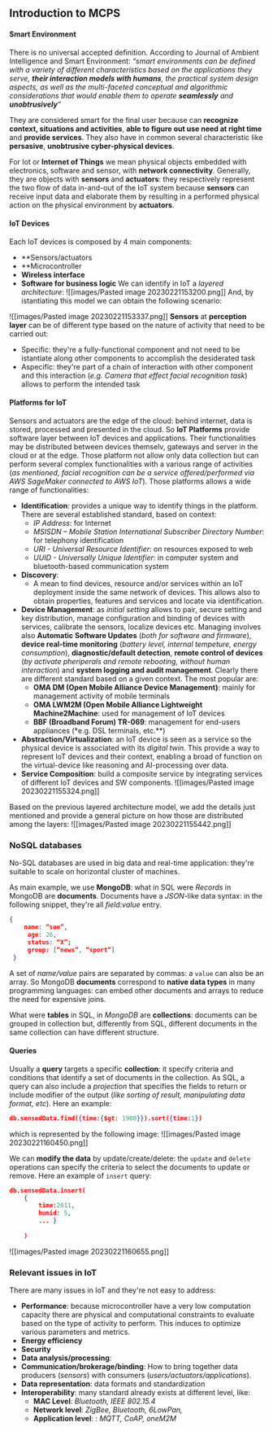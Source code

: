 ## Introduction to MCPS
#### Smart Environment
There is no universal accepted definition. According to Journal of Ambient Intelligence and Smart Environment:
*“smart environments can be defined with a variety of different characteristics based on the applications they serve, **their interaction models with humans**, the practical system design aspects, as well as the multi-faceted conceptual and algorithmic considerations that would enable them to operate **seamlessly** and **unobtrusively**”*

They are considered smart for the final user because can **recognize context, situations and activities**, **able to figure out use need at right time** and **provide services**. They also have in common several characteristic like **persasive**, **unobtrusive cyber-physical devices**. 

For Iot or **Internet of Things** we mean physical objects embedded with electronics, software and sensor, with **network connectivity**. Generally, they are objects with **sensors** and **actuators**: they respectively represent the two flow of data in-and-out of the IoT system because **sensors** can receive input data and elaborate them by resulting in a performed physical action on the physical environment by **actuators**. 

#### IoT Devices
Each IoT devices is composed by 4 main components:
- **Sensors/actuators
- **Microcontroller
- **Wireless interface**
- **Software for business logic**
We can identify in IoT a *layered architecture*:
![[images/Pasted image 20230221153200.png]] And, by istantiating this model we can obtain the following scenario:

![[images/Pasted image 20230221153337.png]]
**Sensors** at **perception layer** can be  of different type based on the nature of activity that need to be carried out:
- Specific: they're a fully-functional component and not need to be istantiate along other components to accomplish the desiderated task
- Aspecific: they're part of a chain of interaction with other component and this interaction (*e.g. Camera that effect facial recognition task*) allows to perform the intended task

#### Platforms for IoT
Sensors and actuators are the edge of the cloud: behind internet, data is stored, processed and presented in the cloud. So **IoT Platforms** provide software layer between IoT devices and applications. Their functionalities may be distributed between devices themselv, gateways and server in the cloud or at the edge.
Those platform not allow only data collection but can perform several complex functionalities with a various range of activities (*as mentioned, facial recognition can be a service offered/performed via AWS SageMaker connected to AWS IoT*). 
Those platforms allows a wide range of functionalities:
- **Identification**: provides a unique way to identify things in the platform. There are several established standard, based on context:
	- *IP Address*: for Internet
	- *MSISDN – Mobile Station International Subscriber Directory Number*: for telephony identification
	- *URI - Universal Resource Identifier*: on resources exposed to web
	- *UUID - Universally Unique Identifier*: in computer system and bluetooth-based communication system
- **Discovery**: 
	- A mean to find devices, resource and/or services within an IoT deployment inside the same network of devices. This allows also to obtain properties, features and services and locate via identification. 
- **Device Management**: as *initial setting* allows to pair, secure setting and key distribution, manage configuration and binding of devices with services, calibrate the sensors, localize devices etc. Managing involves also **Automatic Software Updates** (*both for software and firmware*), **device real-time monitoring** (*battery level, internal tempeture, energy consumption*), **diagnostic/default detection**, **remote control of devices** (*by activate pheriperals and remote rebooting, without human interaction*) and **system logging and audit management**.
   Clearly there are different standard based on a given context. The most popular are:
	- **OMA DM (Open Mobile Alliance Device Management)**: mainly for management activity of mobile terminals
	- **OMA LWM2M (Open Mobile Alliance Lightweight Machine2Machine**: used for management of IoT devices
	- **BBF (Broadband Forum) TR-069**: management for end-users appliances (*e.g. DSL terminals, etc.**)
- **Abstraction/Virtualization**: an IoT device is seen as a service so the physical device is associated with its *digital twin*. This provide a way to represent IoT devices and their context, enabling a broad of function on the virtual-device like reasoning and AI-processing over data.
- **Service Composition**: build a composite service by integrating services of different IoT devices and SW components.
 ![[images/Pasted image 20230221155324.png]]


Based on the previous layered architecture model, we add the details just mentioned and provide a general picture on how those are distributed among the layers:
![[images/Pasted image 20230221155442.png]]


### NoSQL databases
No-SQL databases are used in big data and real-time application: they're suitable to scale on horizontal cluster of machines. 

As main example, we use **MongoDB**: what in SQL were *Records* in MongoDB are **documents**. Documents have a *JSON*-like data syntax: in the following snippet, they're all *field:value* entry. 

```json
{ 
	name: “sue”, 
	 age: 26, 
	 status: “X”; 
	 group: [“news”, “sport”] 
 }
```

A set of *name/value* pairs are separated by commas: a `value` can also be an array.
So MongoDB **documents** correspond to **native data types** in many programming languages: can embed other documents and arrays to reduce the need for expensive joins. 

What were **tables** in SQL, in *MongoDB* are **collections**: documents can be grouped in collection but, differently from SQL, different documents in the same collection can have different structure. 

#### Queries
Usually a **query** targets a specific **collection**: it specify criteria and conditions that identify a set of documents in the collection. As SQL, a query can also include a *projection* that specifies the fields to return or include modifier of the output (*like sorting of result, manipulating data format, etc*).  Here an example:

```json
db.sensedData.find({time:{$gt: 1900}}).sort({time:1})
```

which is represented by the following image:
![[images/Pasted image 20230221160450.png]]

We can **modify the data** by update/create/delete: the `update` and `delete` operations can specify the criteria to select the documents to update or remove. Here an example of `insert` query:
```json
db.sensedData.insert( 
	{ 
		time:2011, 
		humid: 5, 
		... } 
	
	)
```

![[images/Pasted image 20230221160655.png]]


### Relevant issues in IoT
There are many issues in IoT and they're not easy to address:
- **Performance**: because microcontroller have a very low computation capacity there are physical and computational constraints to evaluate based on the type of activity to perform. This induces to optimize various parameters and metrics. 
- **Energy efficiency**
- **Security**
- **Data analysis/processing**: 
- **Communication/brokerage/binding**: How to bring together data producers (*sensors*) with consumers (*users/actuators/applications*). 
- **Data representation**: data formats and standardization
- **Interoperability**: many standard already exists at different level, like:
	- **MAC Level**: *Bluetooth, IEEE 802.15.4*
	- **Network level**: *ZigBee, Bluetooth, 6LowPan,*
	- **Application level**: : *MQTT, CoAP, oneM2M*